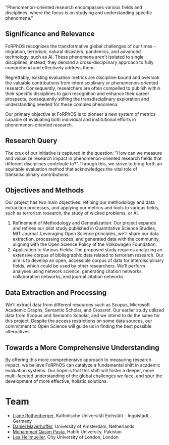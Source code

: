 “Phenomenon-oriented research encompasses various fields and disciplines, where the focus is on studying and understanding specific phenomena.”  

## Significance and Relevance
FoRPhOS recognizes the transformative global challenges of our times - migration, terrorism, natural disasters, pandemics, and advanced technology, such as AI. These phenomena aren't isolated to single disciplines; instead, they demand a cross-disciplinary approach to fully comprehend and effectively address them.

Regrettably, existing evaluation metrics are discipline-bound and overlook the valuable contributions from interdisciplinary or phenomenon-oriented research. Consequently, researchers are often compelled to publish within their specific disciplines to gain recognition and enhance their career prospects, consequently stifling the transdisciplinary exploration and understanding needed for these complex phenomena.

Our primary objective at FoRPhOS is to pioneer a new system of metrics capable of evaluating both individual and institutional efforts in phenomenon-oriented research.

## Research Query
The crux of our initiative is captured in the question: "How can we measure and visualize research impact in phenomenon-oriented research fields that different disciplines contribute to?" Through this, we strive to bring forth an equitable evaluation method that acknowledges the vital role of transdisciplinary contributions.

## Objectives and Methods
Our project has two main objectives: refining our methodology and data extraction processes, and applying our metrics and tools to various fields, such as terrorism research, the study of wicked problems, or AI.
1.	Refinement of Methodology and Generalization: Our project expands and refines our pilot study published in Quantitative Science Studies, MIT Journal. Leveraging Open Science principles, we'll share our data extraction, processing codes, and generated data with the community, aligning with the Open Science Policy of the Volkswagen Foundation.
2.	Application to Various Fields: The proposed study requires analyzing an extensive corpus of bibliographic data related to terrorism research. Our aim is to develop an open, accessible corpus of data for interdisciplinary fields, which could be used by other researchers. We'll perform analyses using network science, generating citation networks, collaboration networks, and journal citation networks.

## Data Extraction and Processing
We'll extract data from different resources such as Scopus, Microsoft Academic Graphs, Semantic Scholar, and Crossref. Our earlier study utilized data from Scopus and Semantic Scholar, and we intend to do the same for this project. Despite the access restrictions on some data sources, our commitment to Open Science will guide us in finding the best possible alternatives

## Towards a More Comprehensive Understanding
By offering this more comprehensive approach to measuring research impact, we believe FoRPhOS can catalyze a fundamental shift in academic evaluation systems. Our hope is that this shift will foster a deeper, more multi-faceted understanding of the global challenges we face, and spur the development of more effective, holistic solutions.


# Team
- [Liane Rothenberger](https://www.ku.de/rothenberger-biografie), Katholische Universität Eichstätt - Ingolstadt, Germany
- [Daniel Mayerhoffer](https://www.uva.nl/en/profile/m/a/d.m.mayerhoffer/d.m.mayerhoffer.html), University of Amsterdam, Netherlands
- [Muhammad Qasim Pasta](https://habib.edu.pk/SSE/muhammad-qasim-pasta/), Habib University, Pakistan
- [Lea Hellmueller](https://www.city.ac.uk/about/people/academics/lea-hellmueller), City University of London, London


